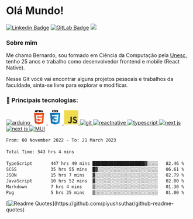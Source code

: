 # Olá Mundo!

[![Linkedin Badge](https://img.shields.io/badge/-LinkedIn-blue?style=for-the-badge&logo=Linkedin&logoColor=white&link=https://www.linkedin.com/in/bernardo-ssantos/)](https://www.linkedin.com/in/bernardo-ssantos/)
[![GitLab Badge](https://img.shields.io/badge/gitlab-%23181717.svg?style=for-the-badge&logo=gitlab&logoColor=white&link=https://gitlab.com/BernardoS/)](https://gitlab.com/BernardoS/)
![](https://komarev.com/ghpvc/?username=B-Schmitz&style=for-the-badge&label=Visitantes)
### Sobre mim
<p>Me chamo Bernardo, sou formado em Ciência da Computação pela <a href="https://www.linkedin.com/in/unesc/">Unesc</a>, tenho 25 anos e trabalho como desenvolvedor frontend e mobile (React Native).</p>

<p>Nesse Git você vai encontrar alguns projetos pessoais e trabalhos da faculdade, sinta-se livre para explorar e modificar.</p>  
 
### 🚀 Principais tecnologias:

<p align="left"> <a href="https://www.arduino.cc/" target="_blank"> <img src="https://cdn.worldvectorlogo.com/logos/arduino-1.svg" alt="arduino" width="40" height="40"/> </a> <a href="https://www.w3.org/html/" target="_blank"> <img src="https://raw.githubusercontent.com/devicons/devicon/master/icons/html5/html5-original-wordmark.svg" alt="html5" width="40" height="40"/> </a> <a href="https://www.w3schools.com/css/" target="_blank"> <img src="https://raw.githubusercontent.com/devicons/devicon/master/icons/css3/css3-original-wordmark.svg"    alt="css3" width="40" height="40"/> </a> <a href="https://developer.mozilla.org/en-US/docs/Web/JavaScript" target="_blank"> <img src="https://raw.githubusercontent.com/devicons/devicon/master/icons/javascript/javascript-original.svg" alt="javascript" width="40" height="40"/> </a> <a href="https://git-scm.com/" target="_blank"> <img src="https://www.vectorlogo.zone/logos/git-scm/git-scm-icon.svg" alt="git" width="40" height="40"/> </a><a href="https://reactnative.dev/" target="_blank"> <img src="https://svgur.com/i/fnx.svg" alt="reactnative" width="40" height="40"/> </a> <a href="https://www.typescriptlang.org/" target="_blank"> <img src="https://upload.wikimedia.org/wikipedia/commons/thumb/4/4c/Typescript_logo_2020.svg/512px-Typescript_logo_2020.svg.png?20210506173343" alt="typescript" width="40" height="40"/> </a> <a href="https://nextjs.org/" target="_blank"> <img src="https://upload.wikimedia.org/wikipedia/commons/thumb/8/8e/Nextjs-logo.svg/1280px-Nextjs-logo.svg.png" alt="next js" width="40" height="40"/> </a> <a href="https://tailwindcss.com/" target="_blank"> <img src="https://upload.wikimedia.org/wikipedia/commons/thumb/d/d5/Tailwind_CSS_Logo.svg/2048px-Tailwind_CSS_Logo.svg.png" alt="next js" width="40" height="40"/> </a> <a href="https://mui.com/pt" target="_blank"> <img src="https://v4.material-ui.com/static/logo.png" alt="MUI" width="40" height="40"/> </a>
</p>

<!--START_SECTION:waka-->

```text
From: 08 November 2022 - To: 21 March 2023

Total Time: 543 hrs 4 mins

TypeScript       447 hrs 49 mins ████████████████████▓░░░░   82.46 %
SCSS             35 hrs 55 mins  █▓░░░░░░░░░░░░░░░░░░░░░░░   06.61 %
JSON             15 hrs 7 mins   ▓░░░░░░░░░░░░░░░░░░░░░░░░   02.79 %
JavaScript       10 hrs 52 mins  ▓░░░░░░░░░░░░░░░░░░░░░░░░   02.00 %
Markdown         7 hrs 4 mins    ▒░░░░░░░░░░░░░░░░░░░░░░░░   01.30 %
Pug              5 hrs 25 mins   ▒░░░░░░░░░░░░░░░░░░░░░░░░   01.00 %
```

<!--END_SECTION:waka-->

[![Readme Quotes](https://quotes-github-readme.vercel.app/api?type=horizontal&theme=dark&author=Benjamin%20Disraeli&quote=A%20vida%20é%20curta%20demais%20para%20ser%20pequena.)](https://github.com/piyushsuthar/github-readme-quotes)
